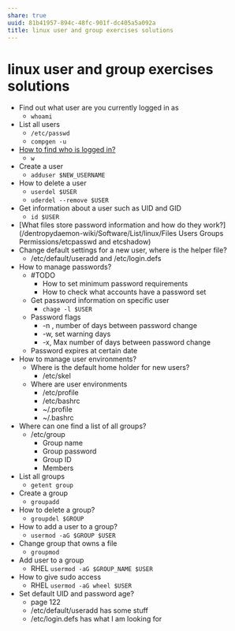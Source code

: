 ```yaml
---
share: true
uuid: 81b41957-894c-48fc-901f-dc405a5a092a
title: linux user and group exercises solutions
---
```

# linux user and group exercises solutions
*   Find out what user are you currently logged in as
    *   `whoami`
*   List all users
    *   `/etc/passwd`
    *   `compgen -u`
*   [How to find who is logged in?](https://www.2daygeek.com/commands-to-find-check-list-identify-logged-in-users-in-linux/)
    *   `w`
*   Create a user
    *   `adduser $NEW_USERNAME`
*   How to delete a user
    *   `userdel $USER`
    *   `uderdel --remove $USER`
*   Get information about a user such as UID and GID
    *   `id $USER`
*   [What files store password information and how do they work?](/dentropydaemon-wiki/Software/List/linux/Files  Users  Groups  Permissions/etcpasswd and etcshadow)
*   Change default settings for a new user, where is the helper file?
    *   /etc/default/useradd and /etc/login.defs
*   How to manage passwords?
    *   #TODO
        *   How to set minimum password requirements
        *   How to check what accounts have a password set
    *   Get password information on specific user
        *   `chage -l $USER`
    *   Password flags
        *   \-n , number of days between password change
        *   \-w, set warning days
        *   \-x, Max number of days between password change
    *   Password expires at certain date
*   How to manage user environments?
    *   Where is the default home holder for new users?
        *   /etc/skel
    *   Where are user environments
        *   /etc/profile
        *   /etc/bashrc
        *   ~/.profile
        *   ~/.bashrc
*   Where can one find a list of all groups?
    *   /etc/group
        *   Group name
        *   Group password
        *   Group ID
        *   Members
*   List all groups
    *   `getent group`
*   Create a group
    *   `groupadd`
*   How to delete a group?
    *   `groupdel $GROUP`
*   How to add a user to a group?
    *   `usermod -aG $GROUP $USER`
*   Change group that owns a file
    *   `groupmod`
*   Add user to a group
    *   RHEL `usermod -aG $GROUP_NAME $USER`
*   How to give sudo access
    *   RHEL `usermod -aG wheel $USER`
*   Set default UID and password age?
    *   page 122
    *   /etc/default/useradd has some stuff
    *   /etc/login.defs has what I am looking for